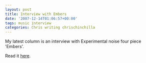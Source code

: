 ```yaml
---
layout: post
title: Interview with Embers
date: '2007-12-14T01:06:57+00:00'
tags: music interview
categories: Chris writing chrischinchilla
---
```


My latest column is an interview with Experimental noise four piece 'Embers'.

Read it <a href="http://www.indieoma.com/public_journal.php?d=5737c6ec2e0716f3d8a7a5c4e0de0d9a" target="_new">here</a>.
